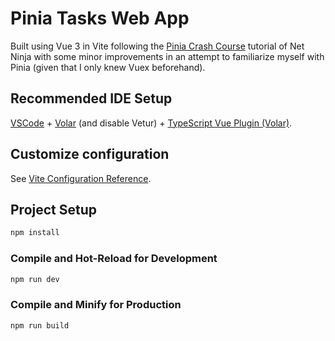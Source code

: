 # Pinia Tasks Web App

Built using Vue 3 in Vite following the [Pinia Crash Course](https://www.youtube.com/playlist?list=PL4cUxeGkcC9hp28dYyYBy3xoOdoeNw-hD) tutorial of Net Ninja with some minor improvements in an attempt to familiarize myself with Pinia (given that I only knew Vuex beforehand).

## Recommended IDE Setup

[VSCode](https://code.visualstudio.com/) + [Volar](https://marketplace.visualstudio.com/items?itemName=Vue.volar) (and disable Vetur) + [TypeScript Vue Plugin (Volar)](https://marketplace.visualstudio.com/items?itemName=Vue.vscode-typescript-vue-plugin).

## Customize configuration

See [Vite Configuration Reference](https://vitejs.dev/config/).

## Project Setup

```sh
npm install
```

### Compile and Hot-Reload for Development

```sh
npm run dev
```

### Compile and Minify for Production

```sh
npm run build
```
